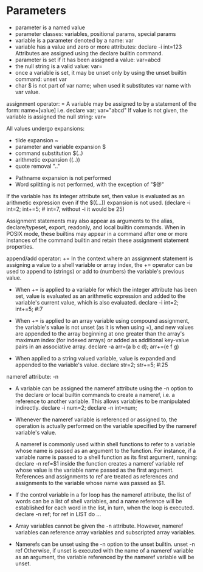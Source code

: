 # Parameters

* parameter is a named value
* parameter classes: variables, positional params, special params
* variable is a parameter denoted by a name: var
* variable has a value and zero or more attributes: declare -i int=123
  Attributes are assigned using the declare builtin command.
* parameter is set if it has been assigned a value: var=abcd
* the null string is a valid value: var=
* once a variable is set, it may be unset only by using the unset builtin command: unset var
* char $ is not part of var name; when used it substitutes var name with var value.


assignment operator: =
A variable may be assigned to by a statement of the form: name=[value] i.e. declare var; var="abcd"
If value is not given, the variable is assigned the null string: var=

All values undergo expansions:
- tilde expansion ~
- parameter and variable expansion $
- command substitution $(..)
- arithmetic expansion ((..))
- quote removal ".."
* Pathname expansion is not performed
* Word splitting is not performed, with the exception of "$@"

If the variable has its integer attribute set, then value is evaluated as an arithmetic expression 
even if the $((...)) expansion is not used. (declare -i int=2; int+=5;  # int=7, without -i it would be 25)

Assignment statements may also appear as arguments to the alias, declare/typeset, export, readonly, and local builtin commands. When in POSIX mode, 
these builtins may appear in a command after one or more instances of the command builtin and retain these assignment statement properties.


append/add operator: +=
In the context where an assignment statement is assigning a value to a shell variable or array index, 
the += operator can be used to append to (strings) or add to (numbers) the variable's previous value.

* When += is applied to a variable for which the integer attribute has been set, value is evaluated as
  an arithmetic expression and added to the variable's current value, which is also evaluated. 
  declare -i int=2; int+=5; #:7

* When += is applied to an array variable using compound assignment, the variable's value is not unset 
  (as it is when using =), and new values are appended to the array beginning at one greater than the 
  array's maximum index (for indexed arrays) or added as additional key-value pairs in an associative array.
  declare -a arr=(a b c d); arr+=(e f g)

* When applied to a string valued variable, value is expanded and appended to the variable's value.
  declare str=2; str+=5; #:25


nameref attribute: -n
* A variable can be assigned the nameref attribute using the -n option to the declare or local builtin commands to create a nameref, 
  i.e. a reference to another variable. This allows variables to be manipulated indirectly. declare -i num=2; declare -n int=num;

* Whenever the nameref variable is referenced or assigned to, the operation is 
  actually performed on the variable specified by the nameref variable's value.
  
  A nameref is commonly used within shell functions to refer to a variable whose name is passed as an argument to the function. 
  For instance, if a variable name is passed to a shell function as its first argument, running:  declare -n ref=$1
  inside the function creates a nameref variable ref whose value is the variable name passed as the first argument. 
  References and assignments to ref are treated as references and assignments to the variable whose name was passed as $1. 

* If the control variable in a for loop has the nameref attribute, the list of words can be a list of shell variables, 
  and a name reference will be established for each word in the list, in turn, when the loop is executed. 
  declare -n ref; for ref in LIST do ...

* Array variables cannot be given the -n attribute. 
  However, nameref variables can reference array variables and subscripted array variables.  

* Namerefs can be unset using the -n option to the unset builtin.
  unset -n ref
  Otherwise, if unset is executed with the name of a nameref variable as an argument, 
  the variable referenced by the nameref variable will be unset.
